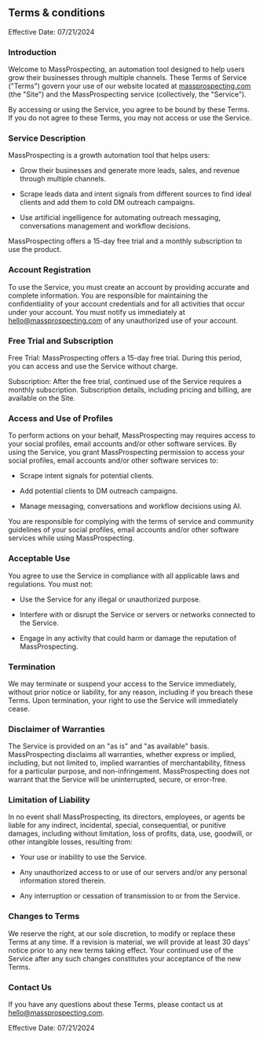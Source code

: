 
## Terms & conditions
Effective Date: 07/21/2024

### Introduction
Welcome to MassProspecting, an automation tool designed to help users grow their businesses through multiple channels. These Terms of Service ("Terms") govern your use of our website located at [massprospecting.com](https://massprospecting.com) (the "Site") and the MassProspecting service (collectively, the "Service").

By accessing or using the Service, you agree to be bound by these Terms. If you do not agree to these Terms, you may not access or use the Service.

### Service Description
MassProspecting is a growth automation tool that helps users:

- Grow their businesses and generate more leads, sales, and revenue through multiple channels.

- Scrape leads data and intent signals from different sources to find ideal clients and add them to cold DM outreach campaigns.

- Use artificial ingelligence for automating outreach messaging, conversations management and workflow decisions.

MassProspecting offers a 15-day free trial and a monthly subscription to use the product.

### Account Registration
To use the Service, you must create an account by providing accurate and complete information. You are responsible for maintaining the confidentiality of your account credentials and for all activities that occur under your account. You must notify us immediately at [hello@massprospecting.com](mailto:hello@massprospecting.com) of any unauthorized use of your account.

### Free Trial and Subscription
Free Trial: MassProspecting offers a 15-day free trial. During this period, you can access and use the Service without charge.

Subscription: After the free trial, continued use of the Service requires a monthly subscription. Subscription details, including pricing and billing, are available on the Site.

### Access and Use of Profiles
To perform actions on your behalf, MassProspecting may requires access to your social profiles, email accounts and/or other software services. By using the Service, you grant MassProspecting permission to access your social profiles, email accounts and/or other software services to:

- Scrape intent signals for potential clients.

- Add potential clients to DM outreach campaigns.

- Manage messaging, conversations and workflow decisions using AI. 

You are responsible for complying with the terms of service and community guidelines of your social profiles, email accounts and/or other software services while using MassProspecting.

### Acceptable Use
You agree to use the Service in compliance with all applicable laws and regulations. You must not:

- Use the Service for any illegal or unauthorized purpose.

- Interfere with or disrupt the Service or servers or networks connected to the Service.

- Engage in any activity that could harm or damage the reputation of MassProspecting.

### Termination
We may terminate or suspend your access to the Service immediately, without prior notice or liability, for any reason, including if you breach these Terms. Upon termination, your right to use the Service will immediately cease.

### Disclaimer of Warranties
The Service is provided on an "as is" and "as available" basis. MassProspecting disclaims all warranties, whether express or implied, including, but not limited to, implied warranties of merchantability, fitness for a particular purpose, and non-infringement. MassProspecting does not warrant that the Service will be uninterrupted, secure, or error-free.

### Limitation of Liability
In no event shall MassProspecting, its directors, employees, or agents be liable for any indirect, incidental, special, consequential, or punitive damages, including without limitation, loss of profits, data, use, goodwill, or other intangible losses, resulting from:

- Your use or inability to use the Service.

- Any unauthorized access to or use of our servers and/or any personal information stored therein.

- Any interruption or cessation of transmission to or from the Service.

### Changes to Terms
We reserve the right, at our sole discretion, to modify or replace these Terms at any time. If a revision is material, we will provide at least 30 days' notice prior to any new terms taking effect. Your continued use of the Service after any such changes constitutes your acceptance of the new Terms.

### Contact Us
If you have any questions about these Terms, please contact us at [hello@massprospecting.com](mailti:hello@massprospecting.com).

Effective Date: 07/21/2024